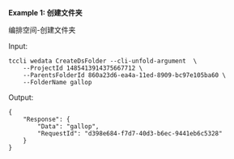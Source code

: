 **Example 1: 创建文件夹**

编排空间-创建文件夹

Input: 

```
tccli wedata CreateDsFolder --cli-unfold-argument  \
    --ProjectId 1485413914375667712 \
    --ParentsFolderId 860a23d6-ea4a-11ed-8909-bc97e105ba60 \
    --FolderName gallop
```

Output: 
```
{
    "Response": {
        "Data": "gallop",
        "RequestId": "d398e684-f7d7-40d3-b6ec-9441eb6c5328"
    }
}
```

